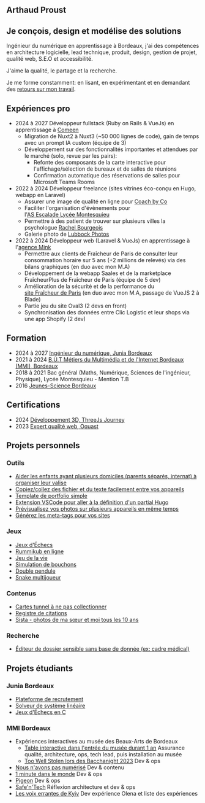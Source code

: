 <article aria-describedby="presentation">
<h1 id="presentation">
  <span title="Prénom" data-cursor="text">Arthaud</span>
  <span title="Nom" data-cursor="text">Proust</span>
</h1>

## Je conçois, design et modélise des solutions

Ingénieur du numérique en apprentissage à Bordeaux, j'ai des compétences en architecture logicielle, lead technique, produit, design, gestion de projet, qualité web, S.E.O et
accessibilité.

J'aime la qualité, le partage et la recherche.

Je me forme constamment: en lisant, en expérimentant et en demandant des [retours sur mon travail](/on-a-travaille-ensemble).

</article>

<article aria-describedby="expériences-pro" class="list-with-dates">

## Expériences pro

- <span>2024 à 2027</span>
  Développeur fullstack (Ruby on Rails & VueJs) en apprentissage à [Comeen](https://comeen.com)
  - Migration de Nuxt2 à Nuxt3 (~50 000 lignes de code), gain de temps avec un prompt IA custom (équipe de 3)
  - Développement sur des fonctionnalités importantes et attendues par le marché (solo, revue par les pairs):
    - Refonte des composants de la carte interactive pour l'affichage/sélection de bureaux et de salles de réunions
    - Confirmation automatique des réservations de salles pour Microsoft Teams Rooms
- <span>2022 à 2024</span>
  Développeur freelance (sites vitrines éco-conçu en Hugo, webapp en Laravel)
  - Assurer une image de qualité en ligne pour [Coach by Co](https://coachbyco.fr)
  - Faciliter l'organisation d'évènements pour l'[AS Escalade Lycée Montesquieu](https://escalade-montesquieu.fr)
  - Permettre à des patient de trouver sur plusieurs villes la psychologue [Rachel Bourgeois](https://rachelbourgeois-psychologue.fr/)
  - Galerie photo de [Lubbock Photos](https://lubbockphotos.com)
- <span>2022 à 2024</span>
  Développeur web (Laravel & VueJs) en apprentissage à l'[agence Mink](https://mink-agency.com)
  - Permettre aux clients de Fraîcheur de Paris de consulter leur consommation horaire sur 5 ans (+2 millions de relevés) via des bilans graphiques (en duo avec mon M.A)
  - Développement de la webapp Saales et de la marketplace FraîcheurPlus de Fraîcheur de Paris (équipe de 5 dev)
  - Amélioration de la sécurité et de la performance du [site Fraîcheur de Paris](https://www.fraicheurdeparis.fr/) (en duo avec mon M.A, passage de VueJS 2 à Blade)
  - Partie jeu du site Oval3 (2 devs en front)
  - Synchronisation des données entre Clic Logistic et leur shops via une app Shopify (2 dev)

</article>

<article aria-describedby="formation"  class="list-with-dates">

## Formation

- <span>2024 à 2027</span>
  [Ingénieur du numérique, Junia Bordeaux](https://www.junia.com/fr/formations-admissions/alternance-et-apprentissage/alternance-ingenieur-numerique/)
- <span>2021 à 2024</span>
  [B.U.T Métiers du Multimédia et de l'Internet Bordeaux <abbr>(MMI)</abbr>, Bordeaux](https://mmibordeaux.com)
- <span>2018 à 2021</span>
  <span>Bac général (Maths, Numérique, Sciences de l'ingénieur, Physique), Lycée Montesquieu - Mention T.B</span>
- <span>2016</span>
  [Jeunes-Science Bordeaux](https://www.jeunes-science.asso.fr/)

</article>

<article aria-describedby="certifications" class="list-with-dates">

## Certifications

- <span>2024</span>
  [Développement 3D, ThreeJs Journey](https://threejs-journey.com/certificate/view/37429)
- <span>2023</span>
  [Expert qualité web, Oquast](https://directory.opquast.com/fr/certificates/arthaud-proust/)

</article>

<article aria-describedby="projets-personnels">

## Projets personnels

### Outils

- [Aider les enfants ayant plusieurs domiciles (parents séparés, internat) à organiser leur valise](https://dressing.arthaud.dev)
- [Copiez/collez des fichier et du texte facilement entre vos appareils](https://clipboard.arthaud.dev)
- [Template de portfolio simple](https://github.com/arthaud-proust/simple-portfolio)
- [Extension VSCode pour aller à la définition d'un partial Hugo](https://marketplace.visualstudio.com/items?itemName=arthaud-proust.hugo-partials-defs)
- [Prévisualisez vos photos sur plusieurs appareils en même temps](https://preview.arthaud.dev)
- [Générez les meta-tags pour vos sites](https://metatags.arthaud.dev)

### Jeux

- [Jeux d'Échecs](https://chess.arthaud.dev)
- [Rummikub en ligne](https://rummikub.arthaud.dev)
- [Jeu de la vie](https://life.arthaud.dev)
- [Simulation de bouchons](https://traffic-jam.arthaud.dev)
- [Double pendule](https://pendulum.arthaud.dev)
- [Snake multijoueur](https://snake.arthaud.dev)

### Contenus

- [Cartes tunnel à ne pas collectionner](https://tunnel.arthaud.dev)
- [Registre de citations](https://quoted.arthaud.dev)
- [Sista - photos de ma sœur et moi tous les 10 ans](https://sista.arthaud.dev)

### Recherche

- [Éditeur de dossier sensible sans base de donnée (ex: cadre médical)](https://github.com/arthaud-proust-rd/serverless-form-builder)

</article>

<article aria-describedby="projets-étudiants">

## Projets étudiants

### Junia Bordeaux

- [Plateforme de recrutement](https://juniajobs.arthaud.dev/)
- [Solveur de système linéaire](https://matrix-resolution.netlify.app/)
- [Jeux d'Échecs en C](https://github.com/arthaud-proust/c-chess)

### MMI Bordeaux

- Expériences interactives au musée des Beaux-Arts de Bordeaux
  - [Table interactive dans l'entrée du musée durant 1 an](https://nuit-du-musba.mmibordeaux.com/) Assurance qualité, architecture, ops, tech lead,
    puis installation au musée
  - [Too Well Stolen lors des Bacchanight 2023](https://too-well-stolen.vercel.app/) Dev & ops
- [Nous n'avons pas numérisé](https://nousnavonspasnumerise.mmibordeaux.com/) Dev & contenu
- [1 minute dans le monde](https://1minute.lesorchideesrouges.org/) Dev & ops
- [Pigeon](https://pigeon.ovh/login) Dev & ops
- [Safe'n'Tech](https://safe-n-tech.netlify.app/) Réflexion architecture et dev & ops
- [Les voix errantes de Kyiv](https://les-voix-errantes-de-kyiv.fr/) Dev expérience Olena et liste des expériences

</article>
